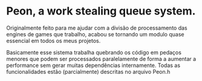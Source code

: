 # Peon, a work stealing queue system.

Originalmente feito para me ajudar com a divisão de processamento das engines de games que trabalho, acabou se tornando um modulo quase essencial em todos os meus projetos.

Basicamente esse sistema trabalha quebrando os código em pedaços menores que podem ser processados paralelamente de forma a aumentar a performance sem gerar muitas dependências internamente. Todas as funcionalidades estão (parcialmente) descritas no arquivo Peon.h
